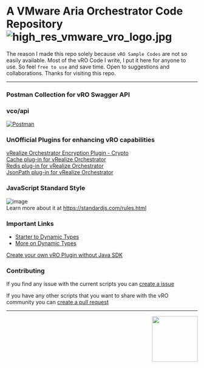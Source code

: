 # A VMware Aria Orchestrator Code Repository  ![high_res_vmware_vro_logo.jpg](https://github.com/user-attachments/assets/902c50fa-ba5c-4229-aa3c-6206a851ee37)

The reason I made this repo solely because `vRO Sample Codes` are not so easily available.
Most of the vRO Code I write, I put it here for anyone to use. So feel `free to use` and save time. Open to suggestions and collaborations.
Thanks for visiting this repo.
<hr>

### Postman Collection for vRO Swagger API

### vco/api
[![Postman](https://user-images.githubusercontent.com/7029361/155566604-c390f285-a9e7-4c88-b913-582b82a5a22c.png)](https://github.com/imtrinity94/vmware_vro/blob/d887ed9a534ff2eda68d19475aa8fffae6048608/vRealize%20Orchestrator%20Server%20API_8.3.postman_collection.json)


### UnOfficial Plugins for enhancing vRO capabilities
[vRealize Orchestrator Encryption Plugin - Crypto](https://github.com/vmware/o11n-plugin-crypto)<br>
[Cache plug-in for vRealize Orchestrator](https://github.com/dimitrovvlado/o11n-plugin-cache)<br>
[Redis plug-in for vRealize Orchestrator](https://github.com/dimitrovvlado/o11n-plugin-redis)<br>
[JsonPath plug-in for vRealize Orchestrator](https://cloudadvisors.net/2016/05/09/new-orchestrator-jsonpath-plugin/)<br>

### JavaScript Standard Style
![image](https://user-images.githubusercontent.com/7029361/162364064-59fcea09-3818-4608-a97e-e004c4d8439f.png)<br>
Learn more about it at https://standardjs.com/rules.html

### Important Links
- [Starter to Dynamic Types](https://www.vcoteam.info/articles/learn-vco/323-how-to-create-a-microsoft-dns-dynamic-types-plug-in.html)
- [More on Dynamic Types](https://vbombarded.wordpress.com/2017/11/21/a-primer-on-vrealize-orchestrator-dynamic-types/#more-1180)

[Create your own vRO Plugin without Java SDK](https://github.com/imtrinity94/vmware_vro/files/6663022/vRealize.Orchestrator.Dynamic.Ty_793c45ef6cb84252802a350fc8712a1e-160421-0633-172.pdf)

### Contributing
If you find any issue with the current scripts you can [create a issue](https://github.com/imtrinity94/vmware_vro/issues/new)

If you have any other scripts that you want to share with the vRO community you can [create a pull request](https://github.com/imtrinity94/vmware_vro/compare)


<hr height="1px">
<img src="https://user-images.githubusercontent.com/7029361/126627909-e7ea306a-a3cc-45e4-9be9-d22e1277fcc9.png" width="120" align="right">

